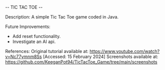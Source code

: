 -- TIC TAC TOE --

Description: A simple Tic Tac Toe game coded in Java.

Future Improvements:
- Add reset functionality.
- Investigate an AI api.

References:
Original tutorial available at: https://www.youtube.com/watch?v=Nc77ymnm8Ss [Accessed: 15 February 2024]
Screenshots available at: https://github.com/KeeganPot94/TicTacToe_Game/tree/main/screenshots 
